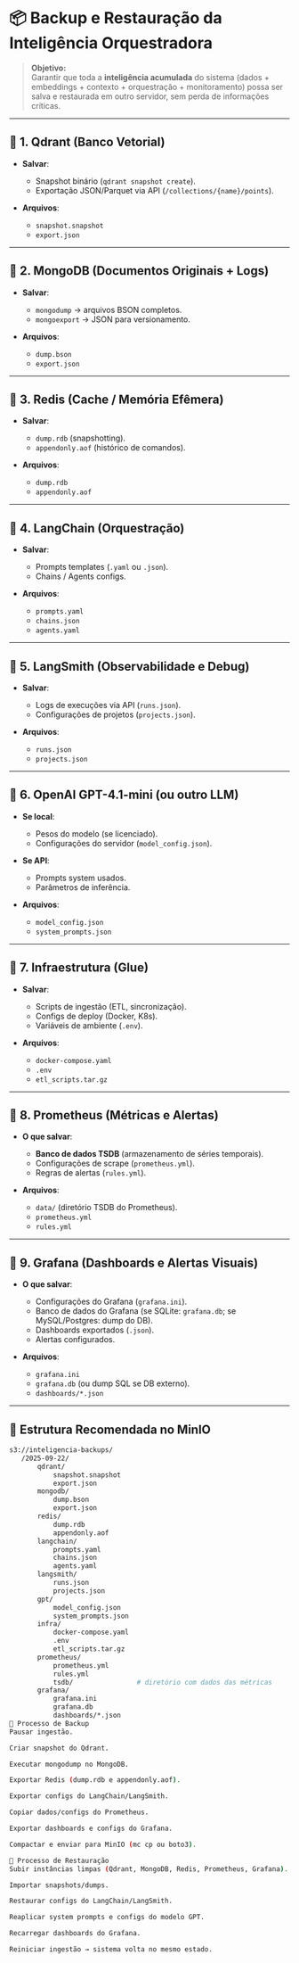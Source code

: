 # 📦 Backup e Restauração da Inteligência Orquestradora

> **Objetivo:**  
> Garantir que toda a **inteligência acumulada** do sistema (dados + embeddings + contexto + orquestração + monitoramento) possa ser salva e restaurada em outro servidor, sem perda de informações críticas.

---

## 🔹 1. Qdrant (Banco Vetorial)

- **Salvar**:
  - Snapshot binário (`qdrant snapshot create`).  
  - Exportação JSON/Parquet via API (`/collections/{name}/points`).  

- **Arquivos**:
  - `snapshot.snapshot`
  - `export.json`

---

## 🔹 2. MongoDB (Documentos Originais + Logs)

- **Salvar**:
  - `mongodump` → arquivos BSON completos.  
  - `mongoexport` → JSON para versionamento.  

- **Arquivos**:
  - `dump.bson`
  - `export.json`

---

## 🔹 3. Redis (Cache / Memória Efêmera)

- **Salvar**:
  - `dump.rdb` (snapshotting).  
  - `appendonly.aof` (histórico de comandos).  

- **Arquivos**:
  - `dump.rdb`
  - `appendonly.aof`

---

## 🔹 4. LangChain (Orquestração)

- **Salvar**:
  - Prompts templates (`.yaml` ou `.json`).  
  - Chains / Agents configs.  

- **Arquivos**:
  - `prompts.yaml`
  - `chains.json`
  - `agents.yaml`

---

## 🔹 5. LangSmith (Observabilidade e Debug)

- **Salvar**:
  - Logs de execuções via API (`runs.json`).  
  - Configurações de projetos (`projects.json`).  

- **Arquivos**:
  - `runs.json`
  - `projects.json`

---

## 🔹 6. OpenAI GPT-4.1-mini (ou outro LLM)

- **Se local**:
  - Pesos do modelo (se licenciado).  
  - Configurações do servidor (`model_config.json`).  
- **Se API**:
  - Prompts system usados.  
  - Parâmetros de inferência.  

- **Arquivos**:
  - `model_config.json`
  - `system_prompts.json`

---

## 🔹 7. Infraestrutura (Glue)

- **Salvar**:
  - Scripts de ingestão (ETL, sincronização).  
  - Configs de deploy (Docker, K8s).  
  - Variáveis de ambiente (`.env`).  

- **Arquivos**:
  - `docker-compose.yaml`
  - `.env`
  - `etl_scripts.tar.gz`

---

## 🔹 8. Prometheus (Métricas e Alertas)

- **O que salvar**:
  - **Banco de dados TSDB** (armazenamento de séries temporais).  
  - Configurações de scrape (`prometheus.yml`).  
  - Regras de alertas (`rules.yml`).  

- **Arquivos**:
  - `data/` (diretório TSDB do Prometheus).  
  - `prometheus.yml`  
  - `rules.yml`

---

## 🔹 9. Grafana (Dashboards e Alertas Visuais)

- **O que salvar**:
  - Configurações do Grafana (`grafana.ini`).  
  - Banco de dados do Grafana (se SQLite: `grafana.db`; se MySQL/Postgres: dump do DB).  
  - Dashboards exportados (`.json`).  
  - Alertas configurados.  

- **Arquivos**:
  - `grafana.ini`
  - `grafana.db` (ou dump SQL se DB externo).  
  - `dashboards/*.json`

---

## 🔹 Estrutura Recomendada no MinIO

```bash
s3://inteligencia-backups/
   /2025-09-22/
       qdrant/
           snapshot.snapshot
           export.json
       mongodb/
           dump.bson
           export.json
       redis/
           dump.rdb
           appendonly.aof
       langchain/
           prompts.yaml
           chains.json
           agents.yaml
       langsmith/
           runs.json
           projects.json
       gpt/
           model_config.json
           system_prompts.json
       infra/
           docker-compose.yaml
           .env
           etl_scripts.tar.gz
       prometheus/
           prometheus.yml
           rules.yml
           tsdb/                # diretório com dados das métricas
       grafana/
           grafana.ini
           grafana.db
           dashboards/*.json
🔹 Processo de Backup
Pausar ingestão.

Criar snapshot do Qdrant.

Executar mongodump no MongoDB.

Exportar Redis (dump.rdb e appendonly.aof).

Exportar configs do LangChain/LangSmith.

Copiar dados/configs do Prometheus.

Exportar dashboards e configs do Grafana.

Compactar e enviar para MinIO (mc cp ou boto3).

🔹 Processo de Restauração
Subir instâncias limpas (Qdrant, MongoDB, Redis, Prometheus, Grafana).

Importar snapshots/dumps.

Restaurar configs do LangChain/LangSmith.

Reaplicar system prompts e configs do modelo GPT.

Recarregar dashboards do Grafana.

Reiniciar ingestão → sistema volta no mesmo estado.

